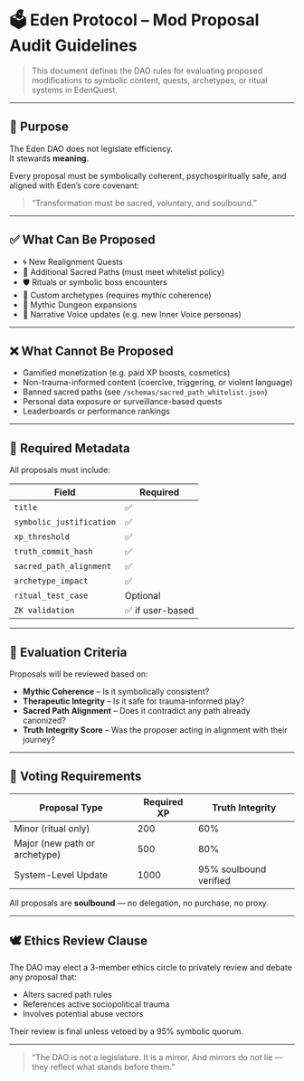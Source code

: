 # 🗳️ Eden Protocol – Mod Proposal Audit Guidelines

> This document defines the DAO rules for evaluating proposed modifications to symbolic content, quests, archetypes, or ritual systems in EdenQuest.

---

## 🧭 Purpose

The Eden DAO does not legislate efficiency.  
It stewards **meaning**.

Every proposal must be symbolically coherent, psychospiritually safe, and aligned with Eden’s core covenant:
> “Transformation must be sacred, voluntary, and soulbound.”

---

## ✅ What Can Be Proposed

- 🌀 New Realignment Quests
- 🧬 Additional Sacred Paths (must meet whitelist policy)
- 🛡️ Rituals or symbolic boss encounters
- 🧠 Custom archetypes (requires mythic coherence)
- 📜 Mythic Dungeon expansions
- 🔮 Narrative Voice updates (e.g. new Inner Voice personas)

---

## ❌ What Cannot Be Proposed

- Gamified monetization (e.g. paid XP boosts, cosmetics)
- Non-trauma-informed content (coercive, triggering, or violent language)
- Banned sacred paths (see `/schemas/sacred_path_whitelist.json`)
- Personal data exposure or surveillance-based quests
- Leaderboards or performance rankings

---

## 🧾 Required Metadata

All proposals must include:

| Field | Required |
|-------|----------|
| `title` | ✅ |
| `symbolic_justification` | ✅ |
| `xp_threshold` | ✅ |
| `truth_commit_hash` | ✅ |
| `sacred_path_alignment` | ✅ |
| `archetype_impact` | ✅ |
| `ritual_test_case` | Optional |
| `ZK validation` | ✅ if user-based |

---

## 🧠 Evaluation Criteria

Proposals will be reviewed based on:

- **Mythic Coherence** – Is it symbolically consistent?
- **Therapeutic Integrity** – Is it safe for trauma-informed play?
- **Sacred Path Alignment** – Does it contradict any path already canonized?
- **Truth Integrity Score** – Was the proposer acting in alignment with their journey?

---

## 🧩 Voting Requirements

| Proposal Type | Required XP | Truth Integrity |
|---------------|-------------|-----------------|
| Minor (ritual only) | 200 | 60% |
| Major (new path or archetype) | 500 | 80% |
| System-Level Update | 1000 | 95% soulbound verified |

All proposals are **soulbound** — no delegation, no purchase, no proxy.

---

## 🕊️ Ethics Review Clause

The DAO may elect a 3-member ethics circle to privately review and debate any proposal that:
- Alters sacred path rules
- References active sociopolitical trauma
- Involves potential abuse vectors

Their review is final unless vetoed by a 95% symbolic quorum.

---

> “The DAO is not a legislature. It is a mirror. And mirrors do not lie — they reflect what stands before them.”

